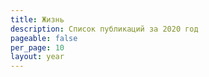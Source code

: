 ```yaml
---
title: Жизнь
description: Список публикаций за 2020 год
pageable: false
per_page: 10
layout: year
---
```



